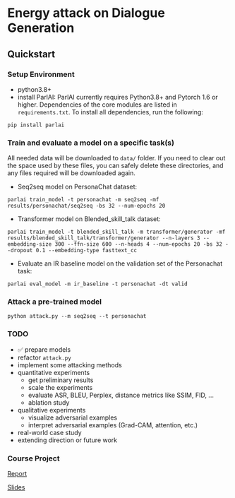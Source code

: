 # Energy attack on Dialogue Generation

## Quickstart

### Setup Environment
- python3.8+
- install ParlAI:
ParlAI currently requires Python3.8+ and Pytorch 1.6 or higher. Dependencies of the core modules are listed in `requirements.txt`. To install all dependencies, run the following:
```
pip install parlai
```

### Train and evaluate a model on a specific task(s)
All needed data will be downloaded to `data/` folder. If you need to clear out the space used by these files, you can safely delete these directories, and any files required will be downloaded again.

- Seq2seq model on PersonaChat dataset:
```
parlai train_model -t personachat -m seq2seq -mf results/personachat/seq2seq -bs 32 --num-epochs 20
```

- Transformer model on Blended_skill_talk dataset:
```
parlai train_model -t blended_skill_talk -m transformer/generator -mf results/blended_skill_talk/transformer/generator --n-layers 3 --embedding-size 300 --ffn-size 600 --n-heads 4 --num-epochs 20 -bs 32 --dropout 0.1 --embedding-type fasttext_cc
```

- Evaluate an IR baseline model on the validation set of the Personachat task:
```
parlai eval_model -m ir_baseline -t personachat -dt valid
```

### Attack a pre-trained model
```
python attack.py --m seq2seq --t personachat
```

### TODO
- :white_check_mark: prepare models
- refactor ```attack.py```
- implement some attacking methods
- quantitative experiments
  - get preliminary results
  - scale the experiments
  - evaluate ASR, BLEU, Perplex, distance metrics like SSIM, FID, ...
  - ablation study
- qualitative experiments
  - visualize adversarial examples
  - interpret adversarial examples (Grad-CAM, attention, etc.)
- real-world case study
- extending direction or future work

### Course Project
[Report](https://www.overleaf.com/read/cvvhfbrykfcr)

[Slides](https://github.com/yul091/QASlow/raw/main/course_project/Presentation.pptx)
